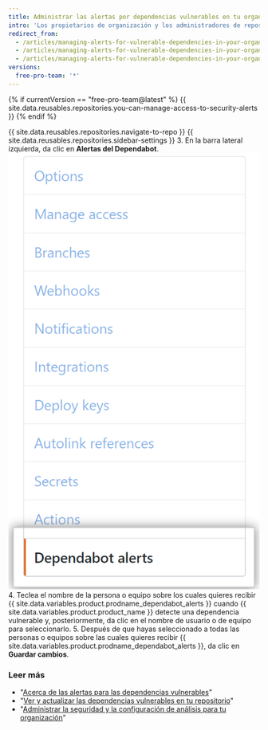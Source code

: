 ```yaml
---
title: Administrar las alertas por dependencias vulnerables en tu organización
intro: 'Los propietarios de organización y los administradores de repositorio reciben las {{ site.data.variables.product.prodname_dependabot_alerts }} cuando detectamos una dependencia vulnerable en el repositorio de una organización. Puedes especificar miembros o equipos adicionales de la organización con acceso de escritura para que también reciban alertas de las dependencias vulnerables.'
redirect_from:
  - /articles/managing-alerts-for-vulnerable-dependencies-in-your-organization-s-repositories/
  - /articles/managing-alerts-for-vulnerable-dependencies-in-your-organizations-repositories/
  - /articles/managing-alerts-for-vulnerable-dependencies-in-your-organization
versions:
  free-pro-team: '*'
---
```


{% if currentVersion == "free-pro-team@latest" %}
{{ site.data.reusables.repositories.you-can-manage-access-to-security-alerts }}
{% endif %}

{{ site.data.reusables.repositories.navigate-to-repo }}
{{ site.data.reusables.repositories.sidebar-settings }}
3. En la barra lateral izquierda, da clic en **Alertas del Dependabot**. ![Pestaña de alertas del dependabot en la barra lateral de configuración](/assets/images/help/settings/settings-sidebar-dependabot-alerts.png)
4. Teclea el nombre de la persona o equipo sobre los cuales quieres recibir {{ site.data.variables.product.prodname_dependabot_alerts }} cuando {{ site.data.variables.product.product_name }} detecte una dependencia vulnerable y, posteriormente, da clic en el nombre de usuario o de equipo para seleccionarlo.
5. Después de que hayas seleccionado a todas las personas o equipos sobre las cuales quieres recibir {{ site.data.variables.product.prodname_dependabot_alerts }}, da clic en **Guardar cambios**.

### Leer más

- "[Acerca de las alertas para las dependencias vulnerables](/github/managing-security-vulnerabilities/about-alerts-for-vulnerable-dependencies)"
- "[Ver y actualizar las dependencias vulnerables en tu repositorio](/articles/viewing-and-updating-vulnerable-dependencies-in-your-repository)"
- "[Administrar la seguridad y la configuración de análisis para tu organización](/github/setting-up-and-managing-organizations-and-teams/managing-security-and-analysis-settings-for-your-organization)"
